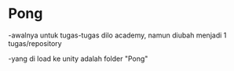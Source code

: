 # Pong
-awalnya untuk tugas-tugas dilo academy, namun diubah menjadi 1 tugas/repository

-yang di load ke unity adalah folder "Pong"
